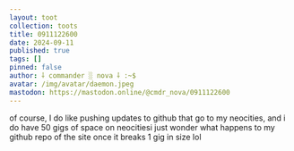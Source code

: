 ```yaml
---
layout: toot
collection: toots
title: 0911122600
date: 2024-09-11
published: true
tags: []
pinned: false
author: ⸸ commander ░ nova ⸸ :~$
avatar: /img/avatar/daemon.jpeg
mastodon: https://mastodon.online/@cmdr_nova/0911122600
---
```


of course, I do like pushing updates to github that go to my neocities, and i do have 50 gigs of space on neocitiesi just wonder what happens to my github repo of the site once it breaks 1 gig in size lol
